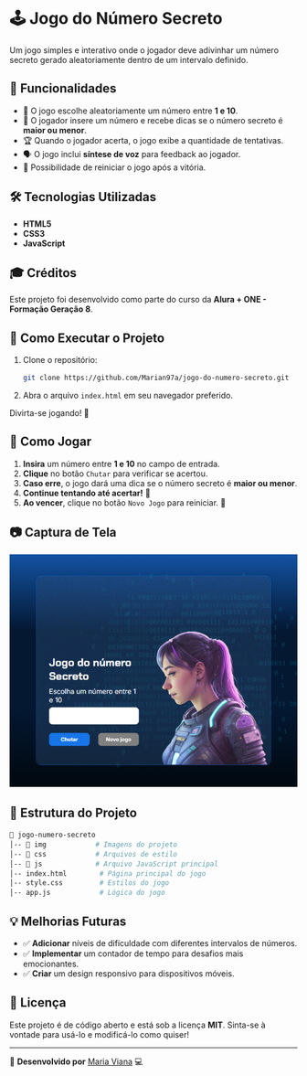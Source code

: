 # 🕹️ **Jogo do Número Secreto**

Um jogo simples e interativo onde o jogador deve adivinhar um número secreto gerado aleatoriamente dentro de um intervalo definido.

## 📌 **Funcionalidades**

- 🎲 O jogo escolhe aleatoriamente um número entre **1 e 10**.
- 🔢 O jogador insere um número e recebe dicas se o número secreto é **maior ou menor**.
- 🏆 Quando o jogador acerta, o jogo exibe a quantidade de tentativas.
- 🗣️ O jogo inclui **síntese de voz** para feedback ao jogador.
- 🔄 Possibilidade de reiniciar o jogo após a vitória.

## 🛠️ **Tecnologias Utilizadas**

- **HTML5**
- **CSS3**
- **JavaScript**

## 🎓 **Créditos**

Este projeto foi desenvolvido como parte do curso da **Alura + ONE - Formação Geração 8**.

## 🚀 **Como Executar o Projeto**

1. Clone o repositório:
   ```bash
   git clone https://github.com/Marian97a/jogo-do-numero-secreto.git
   ```
2. Abra o arquivo `index.html` em seu navegador preferido.

Divirta-se jogando! 🎯



## 🚀 **Como Jogar**

1. **Insira** um número entre **1 e 10** no campo de entrada.
2. **Clique** no botão `Chutar` para verificar se acertou.
3. **Caso erre**, o jogo dará uma dica se o número secreto é **maior ou menor**.
4. **Continue tentando até acertar!** 🎯
5. **Ao vencer**, clique no botão `Novo Jogo` para reiniciar. 🔄

## 📷 **Captura de Tela**

![Imagem do jogo](img/Captura_Tela_Jogo.png)

## 📂 **Estrutura do Projeto**

```bash
📂 jogo-numero-secreto
│-- 📂 img            # Imagens do projeto
│-- 📂 css            # Arquivos de estilo
│-- 📂 js             # Arquivo JavaScript principal
│-- index.html        # Página principal do jogo
│-- style.css         # Estilos do jogo
│-- app.js            # Lógica do jogo
```

## 💡 **Melhorias Futuras**

- ✅ **Adicionar** níveis de dificuldade com diferentes intervalos de números.
- ✅ **Implementar** um contador de tempo para desafios mais emocionantes.
- ✅ **Criar** um design responsivo para dispositivos móveis.


## 📜 **Licença**

Este projeto é de código aberto e está sob a licença **MIT**. Sinta-se à vontade para usá-lo e modificá-lo como quiser!

---

📌 **Desenvolvido por** [Maria Viana](https://github.com/Marian97a) 💻

